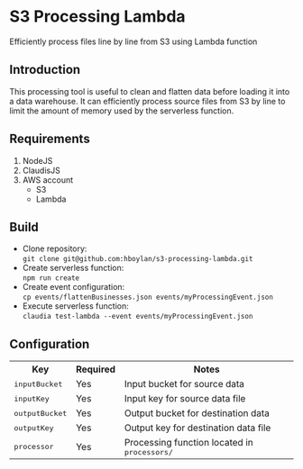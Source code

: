 # S3 Processing Lambda

Efficiently process files line by line from S3 using Lambda function

## Introduction

This processing tool is useful to clean and flatten data before loading it into a data warehouse. It can efficiently process source files from S3 by line to limit the amount of memory used by the serverless function.

## Requirements

1. NodeJS
2. ClaudisJS
3. AWS account
    - S3
    - Lambda

## Build

- Clone repository:<br/>
`git clone git@github.com:hboylan/s3-processing-lambda.git`
- Create serverless function:<br/>
`npm run create`
- Create event configuration:<br/>
`cp events/flattenBusinesses.json events/myProcessingEvent.json`
- Execute serverless function:<br/>
`claudia test-lambda --event events/myProcessingEvent.json`

## Configuration

<table>
    <tr>
        <th>Key</th>
        <th>Required</th>
        <th>Notes</th>
    </tr>
    <tr>
        <td><tt>inputBucket</tt></td>
        <td>Yes</td>
        <td>Input bucket for source data</td>
    </tr>
    <tr>
        <td><tt>inputKey</tt></td>
        <td>Yes</td>
        <td>Input key for source data file</td>
    </tr>
    <tr>
        <td><tt>outputBucket</tt></td>
        <td>Yes</td>
        <td>Output bucket for destination data</td>
    </tr>
    <tr>
        <td><tt>outputKey</tt></td>
        <td>Yes</td>
        <td>Output key for destination data file</td>
    </tr>
    <tr>
        <td><tt>processor</tt></td>
        <td>Yes</td>
        <td>Processing function located in <tt>processors/</tt></td>
    </tr>
</table>